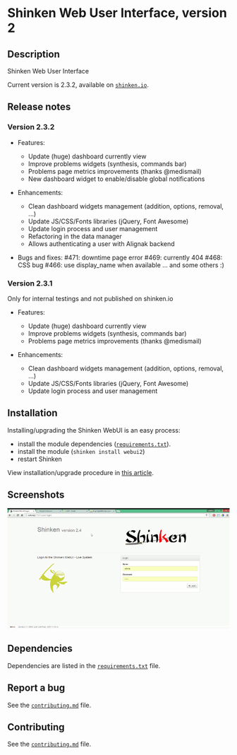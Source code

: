 # Shinken Web User Interface, version 2

## Description
Shinken Web User Interface

Current version is 2.3.2, available on [`shinken.io`](http://shinken.io/package/webui2).

## Release notes

### Version 2.3.2
 - Features:
   - Update (huge) dashboard currently view
   - Improve problems widgets (synthesis, commands bar)
   - Problems page metrics improvements (thanks @medismail)
   - New dashboard widget to enable/disable global notifications

 - Enhancements:
   - Clean dashboard widgets management (addition, options, removal, ...)
   - Update JS/CSS/Fonts libraries (jQuery, Font Awesome)
   - Update login process and user management
   - Refactoring in the data manager
   - Allows authenticating a user with Alignak backend

 - Bugs and fixes:
    #471: downtime page error
    #469: currently 404
    #468: CSS bug
    #466: use display_name when available
    ... and some others :)

### Version 2.3.1
 Only for internal testings and not published on shinken.io
 - Features:
   - Update (huge) dashboard currently view
   - Improve problems widgets (synthesis, commands bar)
   - Problems page metrics improvements (thanks @medismail)

 - Enhancements:
   - Clean dashboard widgets management (addition, options, removal, ...)
   - Update JS/CSS/Fonts libraries (jQuery, Font Awesome)
   - Update login process and user management

## Installation

 Installing/upgrading the Shinken WebUI is an easy process:
 - install the module dependencies ([`requirements.txt`](https://github.com/shinken-monitoring/mod-webui/blob/develop/requirements.txt)).
 - install the module (`shinken install webui2`)
 - restart Shinken

 View installation/upgrade procedure in [this article](https://github.com/shinken-monitoring/mod-webui/wiki/Installation).

## Screenshots

![Host Detail](doc/animation.gif)

## Dependencies

Dependencies are listed in the [`requirements.txt`](https://github.com/shinken-monitoring/mod-webui/blob/develop/requirements.txt) file.

## Report a bug

See the [`contributing.md`](https://github.com/shinken-monitoring/mod-webui/blob/develop/contributing.md) file.

## Contributing

See the [`contributing.md`](https://github.com/shinken-monitoring/mod-webui/blob/develop/contributing.md) file.
